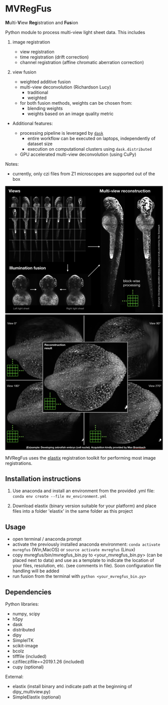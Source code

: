 # MVRegFus

**M**ulti-**V**iew **Reg**istration and **Fus**ion

Python module to process multi-view light sheet data. This includes

1) image registration
    - view registration
    - time registration (drift correction)
    - channel registration (affine chromatic aberration correction)
    
2) view fusion
    - weighted additive fusion
    - multi-view deconvolution (Richardson Lucy)
        - traditional
        - weighted
    - for both fusion methods, weights can be chosen from:
        - blending weights
        - weights based on an image quality metric
        
- Additional features:

    - processing pipeline is leveraged by [`dask`](http://dask.org)
        - entire workflow can be executed on laptops, independently of dataset size
        - execution on computational clusters using `dask.distributed`
    - GPU accelerated multi-view deconvolution (using CuPy)

Notes:
- currently, only czi files from Z1 microscopes are supported out of the box

<img src="images/multi_view_example1.png" alt="In toto multi-view reconstruction (ex)sample 1"/>

<img src="images/multi_view_example2.png" alt="In toto multi-view reconstruction (ex)sample 1"/>

MVRegFus uses the [elastix](https://elastix.lumc.nl/) registration toolkit for performing most image registrations.


## Installation instructions

1) Use anaconda and install an environment from the provided .yml file:
`conda env create --file mv_environment.yml`

2) Download elastix (binary version suitable for your platform) and place files into a folder 'elastix' in the same folder as this project

## Usage

- open terminal / anaconda prompt
- activate the previously installed anaconda environment: `conda activate mvregfus` (Win,MacOS) or `source activate mvregfus` (Linux)
- copy mvregfus/bin/mvregfus_bin.py to <your_mvregfus_bin.py> (can be placed next to data) and use as a template to indicate the location of your files, resolution, etc. (see comments in file). Soon configuration file handling will be added
- run fusion from the terminal with `python <your_mvregfus_bin.py>`

## Dependencies

Python libraries:
- numpy, scipy
- h5py
- dask
- distributed
- dipy
- SimpleITK
- scikit-image
- bcolz
- tifffile (included)
- czifileczifile==2019.1.26 (included)
- cupy (optional)

External:
- elastix (install binary and indicate path at the beginning of dipy_multiview.py)
- SimpleElastix (optional)
